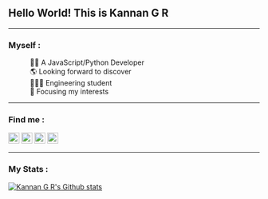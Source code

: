 ## Hello World! This is Kannan G R
---
### Myself :
  
&nbsp;&nbsp;&nbsp;&nbsp;&nbsp;&nbsp;&nbsp;&nbsp;&nbsp;&nbsp;&nbsp;👨‍💻 A JavaScript/Python Developer <br>
&nbsp;&nbsp;&nbsp;&nbsp;&nbsp;&nbsp;&nbsp;&nbsp;&nbsp;&nbsp;
🌎 Looking forward to discover <br>
&nbsp;&nbsp;&nbsp;&nbsp;&nbsp;&nbsp;&nbsp;&nbsp;&nbsp;&nbsp;
👨🏽‍🎓 Engineering student <br>
&nbsp;&nbsp;&nbsp;&nbsp;&nbsp;&nbsp;&nbsp;&nbsp;&nbsp;&nbsp;
🎯 Focusing my interests <br>
<hr>

### Find me :
[<img alt="codeSTACKr | Twitter" width="22px" src="https://cdn.jsdelivr.net/npm/simple-icons@v3/icons/twitter.svg" />](https://twitter.com/Kannan21053)
[<img alt="codeSTACKr | LinkedIn" width="22px" src="https://cdn.jsdelivr.net/npm/simple-icons@v3/icons/linkedin.svg" />](https://www.linkedin.com/in/kannangr21/)
[<img alt="codeSTACKr | Instagram" width="22px" src="https://cdn.jsdelivr.net/npm/simple-icons@v3/icons/instagram.svg" />](https://www.instagram.com/kannangr21)
[<img alt="codeSTACKr | Instagram" width="22px" src="https://cdn.jsdelivr.net/npm/simple-icons@v3/icons/facebook.svg" />](https://www.facebook.com/kannan2105)
<hr>

### My Stats :

[![Kannan G R's Github stats](https://github-readme-stats.vercel.app/api?username=kannangr21&theme=dark&show_icons=true_border=true)](https://github.com/kannangr21/github-readme-stats)


